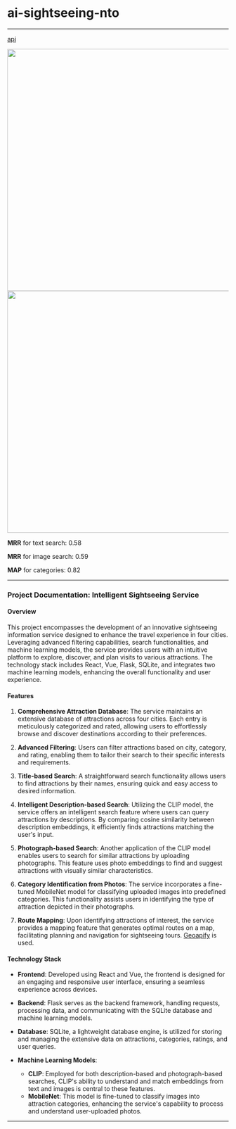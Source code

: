 # ai-sightseeing-nto
-----
[api]()


<p float="left">
  <img src="https://github.com/BurykinaA/ai-sightseeing-nto/assets/92402616/794d4e3d-6c8c-4958-a1a6-aa3bde4a5761" width="550">
  <img src="https://github.com/BurykinaA/ai-sightseeing-nto/assets/92402616/4a5071eb-e9b1-4b12-8064-e0a48fd9c150" width="550">
</p>

**MRR** for text search: 0.58

**MRR** for image search: 0.59

**MAP** for categories: 0.82

-----

### Project Documentation: Intelligent Sightseeing Service

#### Overview
This project encompasses the development of an innovative sightseeing information service designed to enhance the travel experience in four cities. Leveraging advanced filtering capabilities, search functionalities, and machine learning models, the service provides users with an intuitive platform to explore, discover, and plan visits to various attractions. The technology stack includes React, Vue, Flask, SQLite, and integrates two machine learning models, enhancing the overall functionality and user experience.

#### Features

1. **Comprehensive Attraction Database**: The service maintains an extensive database of attractions across four cities. Each entry is meticulously categorized and rated, allowing users to effortlessly browse and discover destinations according to their preferences.

2. **Advanced Filtering**: Users can filter attractions based on city, category, and rating, enabling them to tailor their search to their specific interests and requirements.

3. **Title-based Search**: A straightforward search functionality allows users to find attractions by their names, ensuring quick and easy access to desired information.

4. **Intelligent Description-based Search**: Utilizing the CLIP model, the service offers an intelligent search feature where users can query attractions by descriptions. By comparing cosine similarity between description embeddings, it efficiently finds attractions matching the user's input.

5. **Photograph-based Search**: Another application of the CLIP model enables users to search for similar attractions by uploading photographs. This feature uses photo embeddings to find and suggest attractions with visually similar characteristics.

6. **Category Identification from Photos**: The service incorporates a fine-tuned MobileNet model for classifying uploaded images into predefined categories. This functionality assists users in identifying the type of attraction depicted in their photographs.

7. **Route Mapping**: Upon identifying attractions of interest, the service provides a mapping feature that generates optimal routes on a map, facilitating planning and navigation for sightseeing tours. [Geoapify](https://www.geoapify.com/get-started-with-maps-api) is used.

#### Technology Stack

- **Frontend**: Developed using React and Vue, the frontend is designed for an engaging and responsive user interface, ensuring a seamless experience across devices.
  
- **Backend**: Flask serves as the backend framework, handling requests, processing data, and communicating with the SQLite database and machine learning models.
  
- **Database**: SQLite, a lightweight database engine, is utilized for storing and managing the extensive data on attractions, categories, ratings, and user queries.

- **Machine Learning Models**:
  - **CLIP**: Employed for both description-based and photograph-based searches, CLIP's ability to understand and match embeddings from text and images is central to these features.
  - **MobileNet**: This model is fine-tuned to classify images into attraction categories, enhancing the service's capability to process and understand user-uploaded photos.
---
